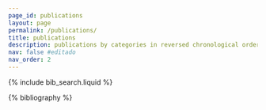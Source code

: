 ```yaml
---
page_id: publications
layout: page
permalink: /publications/
title: publications
description: publications by categories in reversed chronological order. generated by jekyll-scholar.
nav: false #editado
nav_order: 2
---
```


<!-- _pages/publications.md -->

<!-- Bibsearch Feature -->

{% include bib_search.liquid %}

<div class="publications">

{% bibliography %}

</div>

